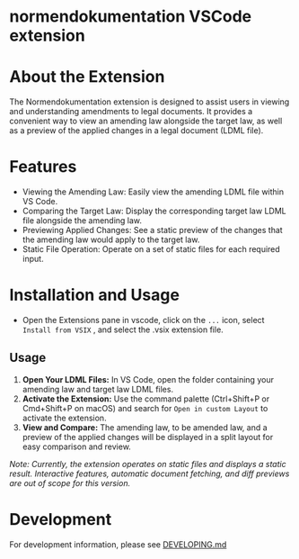 # normendokumentation VSCode extension

# About the Extension

The Normendokumentation extension is designed to assist users in viewing and understanding amendments to legal documents. It provides a convenient way to view an amending law alongside the target law, as well as a preview of the applied changes in a legal document (LDML file).

# Features

- Viewing the Amending Law: Easily view the amending LDML file within VS Code.
- Comparing the Target Law: Display the corresponding target law LDML file alongside the amending law.
- Previewing Applied Changes: See a static preview of the changes that the amending law would apply to the target law.
- Static File Operation: Operate on a set of static files for each required input.

# Installation and Usage

- Open the Extensions pane in vscode, click on the `...` icon, select `Install from VSIX` , and select the .vsix extension file.

## Usage

1. **Open Your LDML Files:** In VS Code, open the folder containing your amending law and target law LDML files.
2. **Activate the Extension:** Use the command palette (Ctrl+Shift+P or Cmd+Shift+P on macOS) and search for `Open in custom Layout` to activate the extension.
3. **View and Compare:** The amending law, to be amended law, and a preview of the applied changes will be displayed in a split layout for easy comparison and review.

_Note: Currently, the extension operates on static files and displays a static result. Interactive features, automatic document fetching, and diff previews are out of scope for this version._

# Development

For development information, please see [DEVELOPING.md](https://github.com/digitalservicebund/ris-norms/blob/main/vscode-extension/DEVELOPING.md)
